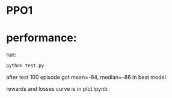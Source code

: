 # PPO1

# performance:
run:
```sh
python test.py
```
after test 100 episode
got mean=-84, median=-86 in best model

rewards and losses curve is in  plot.ipynb